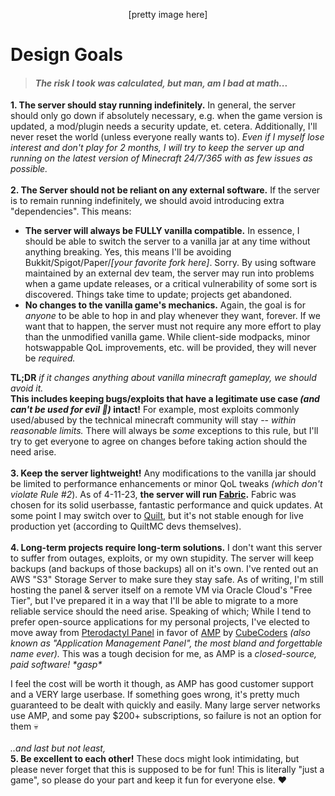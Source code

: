 <p align=center>[pretty image here]</p>

# **Design Goals**
>   #### *The risk I took was calculated, but man, am I bad at math...*
>

**1. The server should stay running indefinitely.** In general, the server should only go down if absolutely necessary, e.g. when the game version is updated, a mod/plugin needs a security update, et. cetera. Additionally, I'll never reset the world (unless everyone really wants to). *Even if I myself lose interest and don't play for 2 months, I will try to keep the server up and running on the latest version of Minecraft 24/7/365 with as few issues as possible.*
<br>
<br>
**2. The Server should not be reliant on any external software.** If the server is to remain running indefinitely, we should avoid introducing extra "dependencies". This means:

 - **The server will always be FULLY vanilla compatible.** In essence, I should be able to switch the server to a vanilla jar at any time without anything breaking. Yes, this means I'll be avoiding Bukkit/Spigot/Paper/*[your favorite fork here]*. Sorry. By using software maintained by an external dev team, the server may run into problems when a game update releases, or a critical vulnerability of some sort is discovered. Things take time to update; projects get abandoned.
 - **No changes to the vanilla game's mechanics.** Again, the goal is for *anyone* to be able to hop in and play whenever they want, forever. If we want that to happen, the server must not require any more effort to play than the unmodified vanilla game. While client-side modpacks, minor hotswappable QoL improvements, etc. will be provided, they will never be *required.*

 **TL;DR** *if it changes anything about vanilla minecraft gameplay, we should avoid it.*<br>
**This includes keeping bugs/exploits that have a legitimate use case *(and can't be used for evil  👺)* intact!** For example, most exploits commonly used/abused by the technical minecraft community will stay -- *within reasonable limits.* There will always be *some* exceptions to this rule, but I'll try to get everyone to agree on changes before taking action should the need arise.
<br>
<br>
**3. Keep the server lightweight!** Any modifications to the vanilla jar should be limited to performance enhancements or minor QoL tweaks *(which don't violate Rule #2*). As of 4-11-23, **the server will run [Fabric](https://fabricmc.net/).** Fabric was chosen for its solid userbasse, fantastic performance and quick updates. At some point I may switch over to [Quilt](https://quiltmc.org), but it's not stable enough for live production yet (according to QuiltMC devs themselves).
<br>
<br>
**4. Long-term projects require long-term solutions.** I don't want this server to suffer from outages, exploits, or my own stupidity. The server will keep backups (and backups of those backups) all on it's own. I've rented out an AWS "S3" Storage Server to make sure they stay safe. As of writing, I'm still hosting the panel & server itself on a remote VM via Oracle Cloud's "Free Tier", but I've prepared it in a way that I'll be able to migrate to a more reliable service should the need arise. Speaking of which; While I tend to prefer open-source applications for my personal projects, I've elected to move away from [Pterodactyl Panel](https://pterodactyl.io/) in favor of [AMP](https://cubecoders.com/AMP) by [CubeCoders](https://cubecoders.com/) *(also known as "Application Management Panel", the most bland and forgettable name ever).* This was a tough decision for me, as AMP is a *closed-source, paid software! \*gasp\**

I feel the cost will be worth it though, as AMP has good customer support and a VERY large userbase. If something goes wrong, it's pretty much guaranteed to be dealt with quickly and easily. Many large server networks use AMP, and some pay $200+ subscriptions, so failure is not an option for them 💀
<br>
<br>
*..and last but not least,* <br>
**5. Be excellent to each other!** These docs might look intimidating, but please never forget that this is supposed to be for fun! This is literally "just a game", so please do your part and keep it fun for everyone else. ❤️
